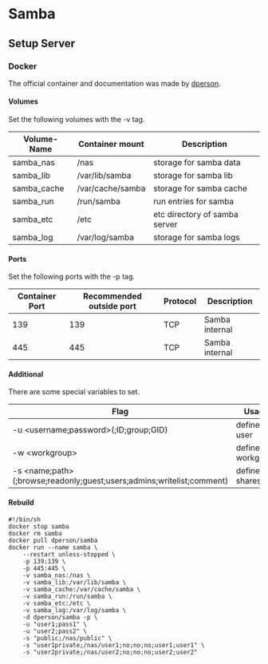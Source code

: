 # Samba

## Setup Server

### Docker

The official container and documentation was made by [dperson](https://hub.docker.com/r/samba).

#### Volumes
Set the following volumes with the -v tag.

| Volume-Name      | Container mount | Description                    |
| ---------------- | --------------- | ------------------------------ |
| samba\_nas        | /nas            | storage for samba data         |
| samba\_lib        | /var/lib/samba  | storage for samba lib          |
| samba\_cache      | /var/cache/samba | storage for samba cache       |
| samba\_run        | /run/samba       | run entries for samba         |
| samba\_etc        | /etc             | etc directory of samba server |
| samba\_log        | /var/log/samba   | storage for samba logs        |

#### Ports
Set the following ports with the -p tag.

| Container Port | Recommended outside port | Protocol | Description    |
| -------------- | ------------------------ | -------- | -------------- |
| 139            | 139                      | TCP      | Samba internal |
| 445            | 445                      | TCP      | Samba internal |

#### Additional
There are some special variables to set.

| Flag                                                                  | Usage            |
| --------------------------------------------------------------------- | ---------------- |
| -u \<username;password\>(;ID;group;GID)                                 | define user      |
| -w \<workgroup\>                                                        | define workgroup |
| -s \<name;path\>(;browse;readonly;guest;users;admins;writelist;comment) | define shares    |

#### Rebuild

```
#!/bin/sh
docker stop samba
docker rm samba
docker pull dperson/samba
docker run --name samba \
	--restart unless-stopped \
	-p 139:139 \
	-p 445:445 \
	-v samba_nas:/nas \
	-v samba_lib:/var/lib/samba \
	-v samba_cache:/var/cache/samba \
	-v samba_run:/run/samba \
	-v samba_etc:/etc \
	-v samba_log:/var/log/samba \
	-d dperson/samba -p \
	-u "user1;pass1" \
	-u "user2;pass2" \
	-s "public;/nas/public" \
	-s "user1private;/nas/user1;no;no;no;user1;user1" \
	-s "user2private;/nas/user2;no;no;no;user2;user2"
```
